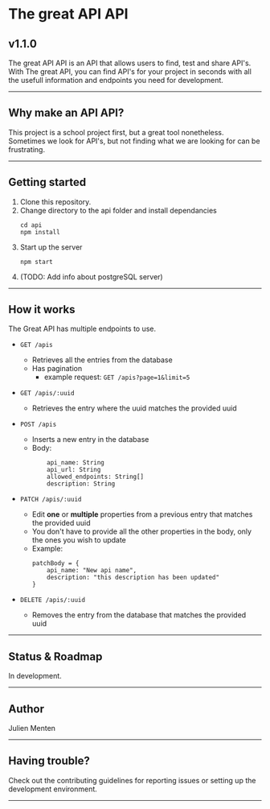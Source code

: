 # The great API API
## v1.1.0

The great API API is an API that allows users to find, test and share API's. 
With The great API, you can find API's for your project in seconds with all the usefull information and endpoints you need for development. 

---
## Why make an API API?
This project is a school project first, but a great tool nonetheless. Sometimes we look for API's, but not finding what we are looking for can be frustrating. 

---
## Getting started
1. Clone this repository.
2. Change directory to the api folder and install dependancies 
    ``` 
    cd api 
    npm install
    ```
3. Start up the server
    ```
    npm start
    ```
4. (TODO: Add info about postgreSQL server)
---
## How it works
The Great API has multiple endpoints to use. 

- `GET /apis`
    - Retrieves all the entries from the database
    - Has pagination
        - example request:  `GET /apis?page=1&limit=5`

- `GET /apis/:uuid`
    - Retrieves the entry where the uuid matches the provided uuid

- `POST /apis`
  - Inserts a new entry in the database
  - Body: 
    ``` 
        api_name: String
        api_url: String
        allowed_endpoints: String[]
        description: String
    ```



- `PATCH /apis/:uuid`
  - Edit **one** or **multiple** properties from a previous entry that matches the provided uuid
  - You don't have to provide all the other properties in the body, only the ones you wish to update
  - Example: 
    ```
    patchBody = {
        api_name: "New api name",
        description: "this description has been updated"
    }

    ```

- `DELETE /apis/:uuid`
  - Removes the entry from the database that matches the provided uuid
---
## Status & Roadmap

In development.

---
## Author 

Julien Menten

---
## Having trouble? 

Check out the contributing guidelines for reporting issues or setting up the development environment. 

---
